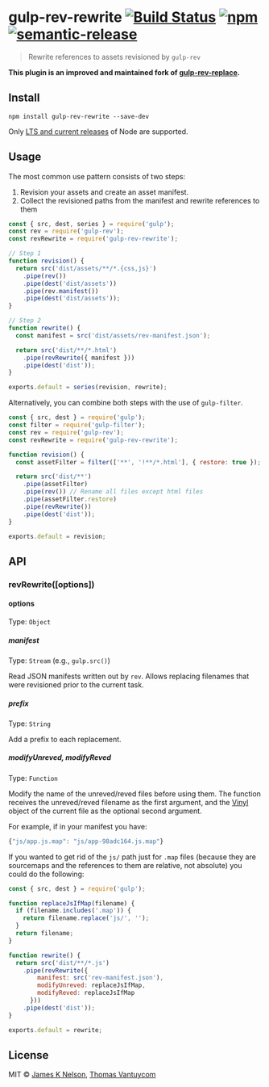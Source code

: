 # gulp-rev-rewrite [![Build Status](https://travis-ci.org/TheDancingCode/gulp-rev-rewrite.svg?branch=master)](https://travis-ci.org/TheDancingCode/gulp-rev-rewrite) [![npm](https://img.shields.io/npm/v/gulp-rev-rewrite.svg)](https://www.npmjs.com/package/gulp-rev-rewrite) [![semantic-release](https://img.shields.io/badge/%20%20%F0%9F%93%A6%F0%9F%9A%80-semantic--release-e10079.svg)](https://github.com/semantic-release/semantic-release)

> Rewrite references to assets revisioned by `gulp-rev`

**This plugin is an improved and maintained fork of [gulp-rev-replace](https://github.com/jamesknelson/gulp-rev-replace).**

## Install

```
npm install gulp-rev-rewrite --save-dev
```

Only [LTS and current releases](https://github.com/nodejs/Release#release-schedule) of Node are supported.

## Usage

The most common use pattern consists of two steps:

1. Revision your assets and create an asset manifest.
2. Collect the revisioned paths from the manifest and rewrite references to them

```js
const { src, dest, series } = require('gulp');
const rev = require('gulp-rev');
const revRewrite = require('gulp-rev-rewrite');

// Step 1
function revision() {
  return src('dist/assets/**/*.{css,js}')
    .pipe(rev())
    .pipe(dest('dist/assets'))
    .pipe(rev.manifest())
    .pipe(dest('dist/assets'));
}

// Step 2
function rewrite() {
  const manifest = src('dist/assets/rev-manifest.json');

  return src('dist/**/*.html')
    .pipe(revRewrite({ manifest }))
    .pipe(dest('dist'));
}

exports.default = series(revision, rewrite);
```

Alternatively, you can combine both steps with the use of `gulp-filter`.

```js
const { src, dest } = require('gulp');
const filter = require('gulp-filter');
const rev = require('gulp-rev');
const revRewrite = require('gulp-rev-rewrite');

function revision() {
  const assetFilter = filter(['**', '!**/*.html'], { restore: true });

  return src('dist/**')
    .pipe(assetFilter)
    .pipe(rev()) // Rename all files except html files
    .pipe(assetFilter.restore)
    .pipe(revRewrite())
    .pipe(dest('dist'));
}

exports.default = revision;
```

## API

### revRewrite([options])

#### options

Type: `Object`

##### manifest

Type: `Stream` (e.g., `gulp.src()`)

Read JSON manifests written out by `rev`. Allows replacing filenames that were revisioned prior to the current task.

##### prefix

Type: `String`

Add a prefix to each replacement.

##### modifyUnreved, modifyReved

Type: `Function`

Modify the name of the unreved/reved files before using them. The function receives the unreved/reved filename as the first argument, and the [Vinyl](https://github.com/gulpjs/vinyl#instance-properties) object of the current file as the optional second argument.

For example, if in your manifest you have:

```js
{"js/app.js.map": "js/app-98adc164.js.map"}
```

If you wanted to get rid of the `js/` path just for `.map` files (because they
are sourcemaps and the references to them are relative, not absolute) you could
do the following:

```js
const { src, dest } = require('gulp');

function replaceJsIfMap(filename) {
  if (filename.includes('.map')) {
    return filename.replace('js/', '');
  }
  return filename;
}

function rewrite() {
  return src('dist/**/*.js')
    .pipe(revRewrite({
        manifest: src('rev-manifest.json'),
        modifyUnreved: replaceJsIfMap,
        modifyReved: replaceJsIfMap
      }))
    .pipe(dest('dist'));
}

exports.default = rewrite;    
```

## License

MIT © [James K Nelson](http://jamesknelson.com), [Thomas Vantuycom](https://github.com/TheDancingCode)
